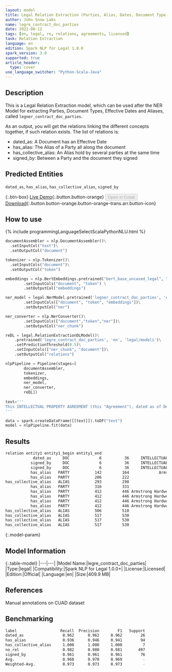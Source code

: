 ```yaml
---
layout: model
title: Legal Relation Extraction (Parties, Alias, Dates, Document Type)
author: John Snow Labs
name: legre_contract_doc_parties
date: 2022-08-12
tags: [en, legal, re, relations, agreements, licensed]
task: Relation Extraction
language: en
edition: Spark NLP for Legal 1.0.0
spark_version: 3.0
supported: true
article_header:
  type: cover
use_language_switcher: "Python-Scala-Java"
---
```


## Description

This is a Legal Relation Extraction model, which can be used after the NER Model for extracting Parties, Document Types, Effective Dates and Aliases, called `legner_contract_doc_parties`.

As an output, you will get the relations linking the different concepts together, if such relation exists. The list of relations is:

- dated_as: A Document has an Effective Date
- has_alias: The Alias of a Party all along the document
- has_collective_alias: An Alias hold by several parties at the same time
- signed_by: Between a Party and the document they signed

## Predicted Entities

`dated_as`, `has_alias`, `has_collective_alias`, `signed_by`

{:.btn-box}
[Live Demo](https://demo.johnsnowlabs.com/finance/LEGALRE_PARTIES/){:.button.button-orange}
<button class="button button-orange" disabled>Open in Colab</button>
[Download](https://s3.amazonaws.com/auxdata.johnsnowlabs.com/legal/models/legre_contract_doc_parties_en_1.0.0_3.2_1660293010932.zip){:.button.button-orange.button-orange-trans.arr.button-icon}

## How to use



<div class="tabs-box" markdown="1">
{% include programmingLanguageSelectScalaPythonNLU.html %}

```python
documentAssembler = nlp.DocumentAssembler()\
  .setInputCol("text")\
  .setOutputCol("document")

tokenizer = nlp.Tokenizer()\
  .setInputCols("document")\
  .setOutputCol("token")

embeddings = nlp.BertEmbeddings.pretrained("bert_base_uncased_legal", "en") \
        .setInputCols("document", "token") \
        .setOutputCol("embeddings")

ner_model = legal.NerModel.pretrained('legner_contract_doc_parties', 'en', 'legal/models')\
        .setInputCols(["document", "token", "embeddings"])\
        .setOutputCol("ner")

ner_converter = nlp.NerConverter()\
        .setInputCols(["document","token","ner"])\
        .setOutputCol("ner_chunk")

reDL = legal.RelationExtractionDLModel()\
    .pretrained('legre_contract_doc_parties', 'en', 'legal/models')\
    .setPredictionThreshold(0.5)\
    .setInputCols(["ner_chunk", "document"])\
    .setOutputCol("relations")

nlpPipeline = Pipeline(stages=[
        documentAssembler,
        tokenizer,
        embeddings,
        ner_model,
        ner_converter,
        reDL])
    
text='''
This INTELLECTUAL PROPERTY AGREEMENT (this "Agreement"), dated as of December 31, 2018 (the "Effective Date") is entered into by and between Armstrong Flooring, Inc., a Delaware corporation ("Seller") and AFI Licensing LLC, a Delaware limited liability company ("Licensing" and together with Seller, "Arizona") and AHF Holding, Inc. (formerly known as Tarzan HoldCo, Inc.), a Delaware corporation ("Buyer") and Armstrong Hardwood Flooring Company, a Tennessee corporation (the "Company" and together with Buyer the "Buyer Entities") (each of Arizona on the one hand and the Buyer Entities on the other hand, a "Party" and collectively, the "Parties").
'''

data = spark.createDataFrame([[text]]).toDF("text")
model = nlpPipeline.fit(data)
```

</div>

## Results

```bash
relation entity1 entity1_begin entity1_end                              chunk1 entity2 entity2_begin entity2_end                  chunk2 confidence
            dated_as     DOC             6          36     INTELLECTUAL PROPERTY AGREEMENT EFFDATE            70          86       December 31, 2018  0.9933402
           signed_by     DOC             6          36     INTELLECTUAL PROPERTY AGREEMENT   PARTY           142         164 Armstrong Flooring, Inc  0.6235637
           signed_by     DOC             6          36     INTELLECTUAL PROPERTY AGREEMENT   PARTY           316         331        AHF Holding, Inc  0.5001139
           has_alias   PARTY           142         164             Armstrong Flooring, Inc   ALIAS           193         198                  Seller 0.93385726
           has_alias   PARTY           206         222                   AFI Licensing LLC   ALIAS           264         272               Licensing  0.9859913
has_collective_alias   ALIAS           293         298                              Seller   ALIAS           302         308                 Arizona 0.82137156
           has_alias   PARTY           316         331                    AHF Holding, Inc   ALIAS           400         404                   Buyer  0.8178999
           has_alias   PARTY           412         446 Armstrong Hardwood Flooring Company   ALIAS           479         485                 Company  0.9557921
           has_alias   PARTY           412         446 Armstrong Hardwood Flooring Company   ALIAS           575         579                   Buyer  0.6778585
           has_alias   PARTY           412         446 Armstrong Hardwood Flooring Company   ALIAS           612         616                   Party  0.6778583
           has_alias   PARTY           412         446 Armstrong Hardwood Flooring Company   ALIAS           642         648                 Parties  0.6778585
has_collective_alias   ALIAS           506         510                               Buyer   ALIAS           517         530          Buyer Entities 0.69863707
has_collective_alias   ALIAS           517         530                      Buyer Entities   ALIAS           575         579                   Buyer 0.55453944
has_collective_alias   ALIAS           517         530                      Buyer Entities   ALIAS           612         616                   Party 0.55453944
has_collective_alias   ALIAS           517         530                      Buyer Entities   ALIAS           642         648                 Parties 0.55453944
```

{:.model-param}
## Model Information

{:.table-model}
|---|---|
|Model Name:|legre_contract_doc_parties|
|Type:|legal|
|Compatibility:|Spark NLP for Legal 1.0.0+|
|License:|Licensed|
|Edition:|Official|
|Language:|en|
|Size:|409.9 MB|

## References

Manual annotations on CUAD dataset

## Benchmarking

```bash
label                   Recall  Precision        F1   Support
dated_as                 0.962      0.962     0.962        26
has_alias                0.936      0.946     0.941        94
has_collective_alias     1.000      1.000     1.000         7
no_rel                   0.982      0.980     0.981       497
signed_by                0.961      0.961     0.961        76
Avg.                     0.968      0.970     0.969         -
Weighted-Avg.            0.973      0.973     0.973         -
``` 